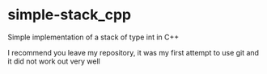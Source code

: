 # simple-stack_cpp
Simple implementation of a stack of type int in C++

I recommend you leave my repository, it was my first attempt to use git and it did not work out very well

